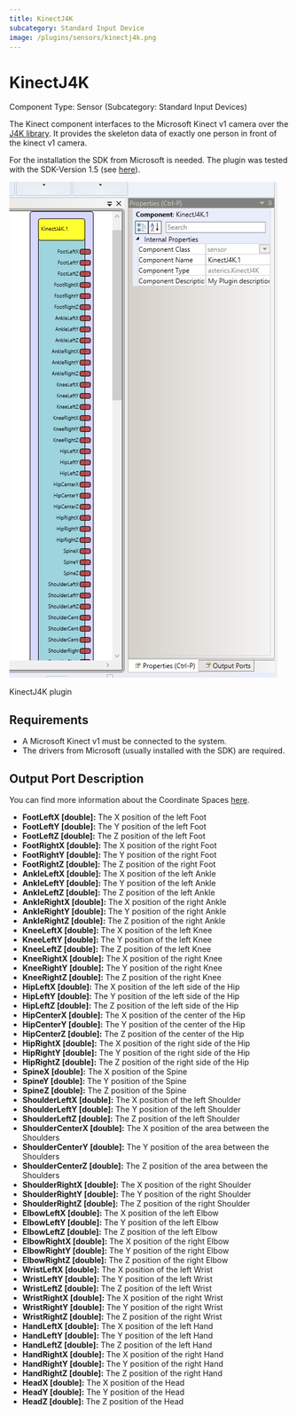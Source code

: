 ```yaml
---
title: KinectJ4K
subcategory: Standard Input Device
image: /plugins/sensors/kinectj4k.png
---
```


# KinectJ4K

Component Type: Sensor (Subcategory: Standard Input Devices)

The Kinect component interfaces to the Microsoft Kinect v1 camera over the [J4K library][1]. It provides the skeleton data of exactly one person in front of the kinect v1 camera.

For the installation the SDK from Microsoft is needed. The plugin was tested with the SDK-Version 1.5 (see [here][2]).

![Screenshot: KinectJ4K plugin](./img/kinectj4k.png "Screenshot: KinectJ4K plugin")

KinectJ4K plugin

## Requirements

- A Microsoft Kinect v1 must be connected to the system.
- The drivers from Microsoft (usually installed with the SDK) are required.

## Output Port Description

You can find more information about the Coordinate Spaces [here][3].

- **FootLeftX \[double\]:** The X position of the left Foot
- **FootLeftY \[double\]:** The Y position of the left Foot
- **FootLeftZ \[double\]:** The Z position of the left Foot
- **FootRightX \[double\]:** The X position of the right Foot
- **FootRightY \[double\]:** The Y position of the right Foot
- **FootRightZ \[double\]:** The Z position of the right Foot
- **AnkleLeftX \[double\]:** The X position of the left Ankle
- **AnkleLeftY \[double\]:** The Y position of the left Ankle
- **AnkleLeftZ \[double\]:** The Z position of the left Ankle
- **AnkleRightX \[double\]:** The X position of the right Ankle
- **AnkleRightY \[double\]:** The Y position of the right Ankle
- **AnkleRightZ \[double\]:** The Z position of the right Ankle
- **KneeLeftX \[double\]:** The X position of the left Knee
- **KneeLeftY \[double\]:** The Y position of the left Knee
- **KneeLeftZ \[double\]:** The Z position of the left Knee
- **KneeRightX \[double\]:** The X position of the right Knee
- **KneeRightY \[double\]:** The Y position of the right Knee
- **KneeRightZ \[double\]:** The Z position of the right Knee
- **HipLeftX \[double\]:** The X position of the left side of the Hip
- **HipLeftY \[double\]:** The Y position of the left side of the Hip
- **HipLeftZ \[double\]:** The Z position of the left side of the Hip
- **HipCenterX \[double\]:** The X position of the center of the Hip
- **HipCenterY \[double\]:** The Y position of the center of the Hip
- **HipCenterZ \[double\]:** The Z position of the center of the Hip
- **HipRightX \[double\]:** The X position of the right side of the Hip
- **HipRightY \[double\]:** The Y position of the right side of the Hip
- **HipRightZ \[double\]:** The Z position of the right side of the Hip
- **SpineX \[double\]:** The X position of the Spine
- **SpineY \[double\]:** The Y position of the Spine
- **SpineZ \[double\]:** The Z position of the Spine
- **ShoulderLeftX \[double\]:** The X position of the left Shoulder
- **ShoulderLeftY \[double\]:** The Y position of the left Shoulder
- **ShoulderLeftZ \[double\]:** The Z position of the left Shoulder
- **ShoulderCenterX \[double\]:** The X position of the area between the Shoulders
- **ShoulderCenterY \[double\]:** The Y position of the area between the Shoulders
- **ShoulderCenterZ \[double\]:** The Z position of the area between the Shoulders
- **ShoulderRightX \[double\]:** The X position of the right Shoulder
- **ShoulderRightY \[double\]:** The Y position of the right Shoulder
- **ShoulderRightZ \[double\]:** The Z position of the right Shoulder
- **ElbowLeftX \[double\]:** The X position of the left Elbow
- **ElbowLeftY \[double\]:** The Y position of the left Elbow
- **ElbowLeftZ \[double\]:** The Z position of the left Elbow
- **ElbowRightX \[double\]:** The X position of the right Elbow
- **ElbowRightY \[double\]:** The Y position of the right Elbow
- **ElbowRightZ \[double\]:** The Z position of the right Elbow
- **WristLeftX \[double\]:** The X position of the left Wrist
- **WristLeftY \[double\]:** The Y position of the left Wrist
- **WristLeftZ \[double\]:** The Z position of the left Wrist
- **WristRightX \[double\]:** The X position of the right Wrist
- **WristRightY \[double\]:** The Y position of the right Wrist
- **WristRightZ \[double\]:** The Z position of the right Wrist
- **HandLeftX \[double\]:** The X position of the left Hand
- **HandLeftY \[double\]:** The Y position of the left Hand
- **HandLeftZ \[double\]:** The Z position of the left Hand
- **HandRightX \[double\]:** The X position of the right Hand
- **HandRightY \[double\]:** The Y position of the right Hand
- **HandRightZ \[double\]:** The Z position of the right Hand
- **HeadX \[double\]:** The X position of the Head
- **HeadY \[double\]:** The Y position of the Head
- **HeadZ \[double\]:** The Z position of the Head

[1]: http://research.dwi.ufl.edu/ufdw/j4k/J4KSDK.php
[2]: http://www.microsoft.com/en-us/download/details.aspx?id=29866
[3]: http://www.microsoft.com/en-us/download/details.aspx?id=29866
